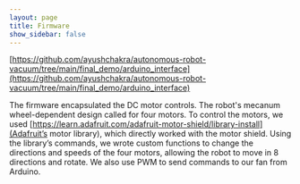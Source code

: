 ```yaml
---
layout: page
title: Firmware
show_sidebar: false
---
```


[https://github.com/ayushchakra/autonomous-robot-vacuum/tree/main/final_demo/arduino_interface](https://github.com/ayushchakra/autonomous-robot-vacuum/tree/main/final_demo/arduino_interface)

The firmware encapsulated the DC motor controls. The robot's mecanum wheel-dependent design called for four motors. To control the motors, we used [https://learn.adafruit.com/adafruit-motor-shield/library-install](Adafruit’s motor library), which directly worked with the motor shield. Using the library’s commands, we wrote custom functions to change the directions and speeds of the four motors, allowing the robot to move in 8 directions and rotate. We also use PWM to send commands to our fan from Arduino.
